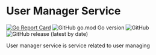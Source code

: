 # User Manager Service
[![Go Report Card](https://goreportcard.com/badge/github.com/110billion/usermanagerservice)](https://goreportcard.com/report/github.com/110billion/usermanagerservice)
![GitHub go.mod Go version](https://img.shields.io/github/go-mod/go-version/110billion/usermanagerservice)
![GitHub](https://img.shields.io/github/license/110billion/usermanagerservice)
![GitHub release (latest by date)](https://img.shields.io/github/v/release/110billion/usermanagerservice)

User manager service is service related to user managing